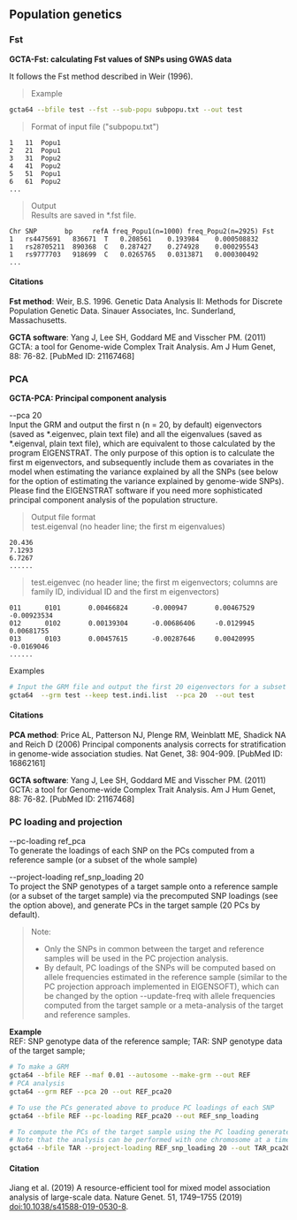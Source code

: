 
## Population genetics

### Fst

**GCTA-Fst: calculating Fst values of SNPs using GWAS data**

It follows the Fst method described in Weir (1996).

> Example
```bash
gcta64 --bfile test --fst --sub-popu subpopu.txt --out test
```

> Format of input file ("subpopu.txt")
```nohighlight
1	11	Popu1
2	21	Popu1
3	31	Popu2
4	41	Popu2
5	51	Popu1
6	61	Popu2
...
```

> Output  
> Results are saved in *.fst file.
```nohighlight
Chr	SNP	      bp	 refA freq_Popu1(n=1000) freq_Popu2(n=2925)	Fst	
1	rs4475691	836671	T	0.208561	0.193984	0.000508832	
1	rs28705211	890368	C	0.287427	0.274928	0.000295543	
1	rs9777703	918699	C	0.0265765	0.0313871	0.000300492	
...
```


#### Citations

**Fst method**: Weir, B.S. 1996. Genetic Data Analysis II: Methods for Discrete Population Genetic Data. Sinauer Associates, Inc. Sunderland, Massachusetts.

**GCTA software**: Yang J, Lee SH, Goddard ME and Visscher PM. (2011) GCTA: a tool for Genome-wide Complex Trait Analysis. Am J Hum Genet, 88: 76-82. [PubMed ID: 21167468]


### PCA

**GCTA-PCA: Principal component analysis**

--pca 20  
Input the GRM and output the first n (n = 20, by default) eigenvectors (saved as *.eigenvec, plain text file) and all the eigenvalues (saved as *.eigenval, plain text file), which are equivalent to those calculated by the program EIGENSTRAT. The only purpose of this option is to calculate the first m eigenvectors, and subsequently include them as covariates in the model when estimating the variance explained by all the SNPs (see below for the option of estimating the variance explained by genome-wide SNPs). Please find the EIGENSTRAT software if you need more sophisticated principal component analysis of the population structure. 
> Output file format  
> test.eigenval (no header line; the first m eigenvalues)
```nohighlight
20.436  
7.1293  
6.7267  
......
```

> test.eigenvec (no header line; the first m eigenvectors; columns are family ID, individual ID and the first m eigenvectors)  
```nohighlight
011      0101       0.00466824      -0.000947       0.00467529      -0.00923534  
012      0102       0.00139304      -0.00686406     -0.0129945      0.00681755  
013      0103       0.00457615      -0.00287646     0.00420995      -0.0169046  
......
```

Examples
```bash
# Input the GRM file and output the first 20 eigenvectors for a subset of individuals
gcta64  --grm test --keep test.indi.list  --pca 20  --out test
```

#### Citations

**PCA method**: Price AL, Patterson NJ, Plenge RM, Weinblatt ME, Shadick NA and Reich D (2006) Principal components analysis corrects for stratification in genome-wide association studies. Nat Genet, 38: 904-909. [PubMed ID: 16862161]

**GCTA software**: Yang J, Lee SH, Goddard ME and Visscher PM. (2011) GCTA: a tool for Genome-wide Complex Trait Analysis. Am J Hum Genet, 88: 76-82. [PubMed ID: 21167468]

### PC loading and projection

--pc-loading ref_pca  
To generate the loadings of each SNP on the PCs computed from a reference sample (or a subset of the whole sample)

--project-loading ref\_snp\_loading 20  
To project the SNP genotypes of a target sample onto a reference sample (or a subset of the target sample) via the precomputed SNP loadings (see the option above), and generate PCs in the target sample (20 PCs by default).

> Note: 
> * Only the SNPs in common between the target and reference samples will be used in the PC projection analysis.
> * By default, PC loadings of the SNPs will be computed based on allele frequencies estimated in the reference sample (similar to the PC projection approach implemented in EIGENSOFT), which can be changed by the option --update-freq with allele frequencies computed from the target sample or a meta-analysis of the target and reference samples.

**Example**  
REF: SNP genotype data of the reference sample; 
TAR: SNP genotype data of the target sample;
```bash
# To make a GRM
gcta64 --bfile REF --maf 0.01 --autosome --make-grm --out REF
# PCA analysis
gcta64 --grm REF --pca 20 --out REF_pca20

# To use the PCs generated above to produce PC loadings of each SNP
gcta64 --bfile REF --pc-loading REF_pca20 --out REF_snp_loading

# To compute the PCs of the target sample using the PC loading generated above
# Note that the analysis can be performed with one chromosome at a time 
gcta64 --bfile TAR --project-loading REF_snp_loading 20 --out TAR_pca20
```

#### Citation
Jiang et al. (2019) A resource-efficient tool for mixed model association analysis of large-scale data. Nature Genet. 51, 1749–1755 (2019) [doi:10.1038/s41588-019-0530-8](https://www.nature.com/articles/s41588-019-0530-8).
